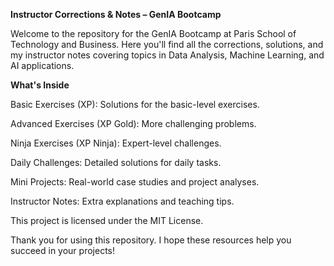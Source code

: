 **Instructor Corrections & Notes – GenIA Bootcamp**

Welcome to the repository for the GenIA Bootcamp at Paris School of Technology and Business. Here you'll find all the corrections, solutions, and my instructor notes covering topics in Data Analysis, Machine Learning, and AI applications.

**What's Inside**

Basic Exercises (XP): Solutions for the basic-level exercises.

Advanced Exercises (XP Gold): More challenging problems.

Ninja Exercises (XP Ninja): Expert-level challenges.

Daily Challenges: Detailed solutions for daily tasks.

Mini Projects: Real-world case studies and project analyses.

Instructor Notes: Extra explanations and teaching tips.

This project is licensed under the MIT License.

Thank you for using this repository. I hope these resources help you succeed in your projects!
